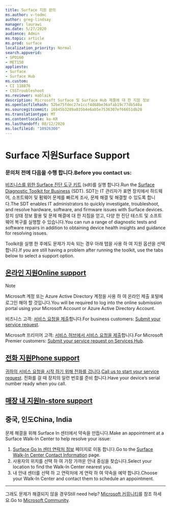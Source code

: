 ```yaml
---
title: Surface 지원 문의
ms.author: v-todmc
author: greg-lindsay
manager: laurawi
ms.date: 5/27/2020
audience: Admin
ms.topic: article
ms.prod: surface
localization_priority: Normal
search.appverid:
- SPO160
- MET150
appliesto:
- Surface
- Surface Hub
ms.custom:
- CI 118876
- CSSTroubleshoot
ms.reviewer: mablaik
description: Microsoft Surface 및 Surface Hub 제품에 대 한 지원 정보
ms.openlocfilehash: 52be75fdec27e1ccf4d68be36afab19c77db540a
ms.sourcegitcommit: 16845b3289a035b4e6ab5e7536307ef66651db28
ms.translationtype: MT
ms.contentlocale: ko-KR
ms.lasthandoff: 08/12/2020
ms.locfileid: "10926300"
---
```

# <span data-ttu-id="1e340-103">Surface 지원</span><span class="sxs-lookup"><span data-stu-id="1e340-103">Surface Support</span></span>

### <span data-ttu-id="1e340-104">문의처 전에 다음을 수행 합니다.</span><span class="sxs-lookup"><span data-stu-id="1e340-104">Before you contact us:</span></span>  

<span data-ttu-id="1e340-105">[비즈니스를 위한 Surface 진단 도구 키트](https://docs.microsoft.com/surface/surface-diagnostic-toolkit-business) (sdt)를 실행 합니다.</span><span class="sxs-lookup"><span data-stu-id="1e340-105">Run the [Surface Diagnostic Toolkit for Business](https://docs.microsoft.com/surface/surface-diagnostic-toolkit-business) (SDT).</span></span> <span data-ttu-id="1e340-106">SDT는 IT 관리자가 표면 장치에서 하드웨어, 소프트웨어 및 펌웨어 문제를 빠르게 조사, 문제 해결 및 해결할 수 있도록 합니다.</span><span class="sxs-lookup"><span data-stu-id="1e340-106">The SDT enables IT administrators to quickly investigate, troubleshoot, and resolve hardware, software, and firmware issues with Surface devices.</span></span> <span data-ttu-id="1e340-107">장치 상태 정보 활용 및 문제 해결에 대 한 지침을 얻고, 다양 한 진단 테스트 및 소프트웨어 복구를 실행할 수 있습니다.</span><span class="sxs-lookup"><span data-stu-id="1e340-107">You can run a range of diagnostic tests and software repairs in addition to obtaining device health insights and guidance for resolving issues.</span></span> 

<span data-ttu-id="1e340-108">Toolkit을 실행 한 후에도 문제가 지속 되는 경우 아래 탭을 사용 하 여 지원 옵션을 선택 합니다.</span><span class="sxs-lookup"><span data-stu-id="1e340-108">If you are still having a problem after running the toolkit, use the tabs below to select a support option.</span></span>

## [<span data-ttu-id="1e340-109">온라인 지원</span><span class="sxs-lookup"><span data-stu-id="1e340-109">Online support</span></span>](#tab/online)

> [!NOTE]
> <span data-ttu-id="1e340-110">Microsoft 계정 또는 Azure Active Directory 계정을 사용 하 여 온라인 제출 포털에 로그인 해야 할 것입니다.</span><span class="sxs-lookup"><span data-stu-id="1e340-110">You will be required to log into the online submission portal using your Microsoft Account or Azure Active Directory Account.</span></span>  

<span data-ttu-id="1e340-111">비즈니스 고객: [서비스 요청을 제출](https://support.microsoft.com/supportforbusiness/productselection?sapid=d383b26c-f150-6220-8f1b-e8aa325d9727)합니다.</span><span class="sxs-lookup"><span data-stu-id="1e340-111">For business customers: [Submit your service request](https://support.microsoft.com/supportforbusiness/productselection?sapid=d383b26c-f150-6220-8f1b-e8aa325d9727).</span></span> 

<span data-ttu-id="1e340-112">Microsoft 프리미어 고객: [서비스 허브에서 서비스 요청을 제출](https://serviceshub.microsoft.com/support/contactsupport)합니다.</span><span class="sxs-lookup"><span data-stu-id="1e340-112">For Microsoft Premier customers: [Submit your service request on Services Hub](https://serviceshub.microsoft.com/support/contactsupport).</span></span> 

 
## [<span data-ttu-id="1e340-113">전화 지원</span><span class="sxs-lookup"><span data-stu-id="1e340-113">Phone support</span></span>](#tab/phone)

<span data-ttu-id="1e340-114">[귀하의 서비스 요청을 시작 하기 위해 전화를 겁니다](https://support.microsoft.com/help/4051701/global-customer-service-phone-numbers).</span><span class="sxs-lookup"><span data-stu-id="1e340-114">[Call us to start your service request](https://support.microsoft.com/help/4051701/global-customer-service-phone-numbers).</span></span> <span data-ttu-id="1e340-115">전화를 걸 때 장치의 일련 번호를 준비 합니다.</span><span class="sxs-lookup"><span data-stu-id="1e340-115">Have your device’s serial number ready when you call.</span></span> 

## [<span data-ttu-id="1e340-116">매장 내 지원</span><span class="sxs-lookup"><span data-stu-id="1e340-116">In-store support</span></span>](#tab/instore)

## <span data-ttu-id="1e340-117">중국, 인도</span><span class="sxs-lookup"><span data-stu-id="1e340-117">China, India</span></span>

<span data-ttu-id="1e340-118">문제 해결을 위해 Surface In 센터에서 약속을 만듭니다.</span><span class="sxs-lookup"><span data-stu-id="1e340-118">Make an appointment at a Surface Walk-In Center to help resolve your issue:</span></span>

1. <span data-ttu-id="1e340-119">[Surface Go In 센터 연락처 정보](https://support.microsoft.com/help/4498593/find-surface-walk-in-center-contact-information) 페이지로 이동 합니다.</span><span class="sxs-lookup"><span data-stu-id="1e340-119">Go to the [Surface Walk-In Center Contact Information](https://support.microsoft.com/help/4498593/find-surface-walk-in-center-contact-information) page.</span></span> 
2. <span data-ttu-id="1e340-120">사용자의 위치를 선택 하 여 가장 가까운 안내 중심을 찾습니다.</span><span class="sxs-lookup"><span data-stu-id="1e340-120">Select your location to find the Walk-In Center nearest you.</span></span>  
3. <span data-ttu-id="1e340-121">내 안내 센터를 선택 하 고 연락처에 게 연락 하 여 약속을 예약 합니다.</span><span class="sxs-lookup"><span data-stu-id="1e340-121">Choose your Walk-In Center and contact them to schedule an appointment.</span></span>


---

<span data-ttu-id="1e340-122">그래도 문제가 해결되지 않을 경우</span><span class="sxs-lookup"><span data-stu-id="1e340-122">Still need help?</span></span> <span data-ttu-id="1e340-123">[Microsoft 커뮤니티](https://answers.microsoft.com/)를 참조 하세요.</span><span class="sxs-lookup"><span data-stu-id="1e340-123">Go to [Microsoft Community](https://answers.microsoft.com/).</span></span>
